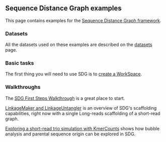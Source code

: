 ## Sequence Distance Graph examples

This page contains examples for the  [Sequence Distance Graph framework](https://github.com/bioinfologics/sdg).



### Datasets

All the datasets used on these examples are described on the [datasets](datasets/datasets.md) page.

### Basic tasks

The first thing you will need to use SDG is to [create a WorkSpace](creating_workspaces/creating_workspaces.md).

### Walkthroughs

The [SDG First Steps Walkthrough](first_steps.md) is a great place to start.

[LinkageMaker and LinkageUntangler](linkage/linkagemaker_linkageuntangler.md) is an overview of SDG's scaffolding capabilities, right now with a single Long-reads scaffolding of a short-read graph.

[Exploring a short-read trio simulation with KmerCounts](trio/trio_pe.md) shows how bubble analysis and parental sequence origin can be explored in SDG.

